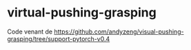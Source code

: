 # virtual-pushing-grasping
Code venant de https://github.com/andyzeng/visual-pushing-grasping/tree/support-pytorch-v0.4
